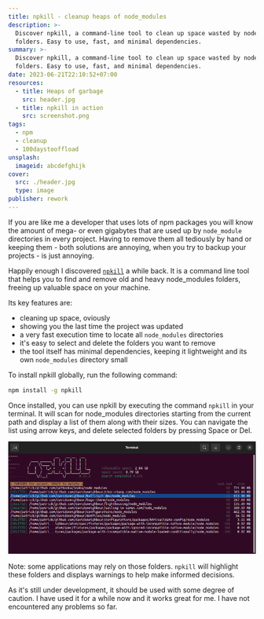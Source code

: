 ```yaml
---
title: npkill - cleanup heaps of node_modules
description: >-
  Discover npkill, a command-line tool to clean up space wasted by node_modules
  folders. Easy to use, fast, and minimal dependencies.
summary: >-
  Discover npkill, a command-line tool to clean up space wasted by node_modules
  folders. Easy to use, fast, and minimal dependencies.
date: 2023-06-21T22:10:52+07:00
resources:
  - title: Heaps of garbage
    src: header.jpg
  - title: npkill in action
    src: screenshot.png
tags:
  - npm
  - cleanup
  - 100daystooffload
unsplash:
  imageid: abcdefghijk
cover:
  src: ./header.jpg
  type: image
publisher: rework
---
```


If you are like me a developer that uses lots of npm packages you will know the amount of mega- or even gigabytes that are used up by `node_module` directories in every project. Having to remove them all tediously by hand or keeping them - both solutions are annoying, when you try to backup your projects - is just annoying.

Happily enough I discovered [`npkill`](https://github.com/voidcosmos/npkill) a while back. It is a command line tool that helps you to find and remove old and heavy node\_modules folders, freeing up valuable space on your machine.

Its key features are:

*   cleaning up space, oviously
*   showing you the last time the project was updated
*   a very fast execution time to locate all `node_modules` directories
*   it's easy to select and delete the folders you want to remove
*   the tool itself has minimal dependencies, keeping it lightweight and its own `node_modules` directory small

To install npkill globally, run the following command:

```bash
npm install -g npkill
```

Once installed, you can use npkill by executing the command `npkill` in your terminal. It will scan for node\_modules directories starting from the current path and display a list of them along with their sizes. You can navigate the list using arrow keys, and delete selected folders by pressing Space or Del.

![npkill in action](screenshot.png)

Note: some applications may rely on those folders. `npkill` will highlight these folders and displays warnings to help make informed decisions.

As it's still under development, it should be used with some degree of caution. I have used it for a while now and it works great for me. I have not encountered any problems so far.
